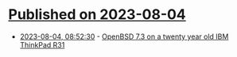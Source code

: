 # [Published on 2023-08-04](index.md)

* [2023-08-04, 08:52:30](https://lobste.rs/s/ctk1lx/openbsd_7_3_on_twenty_year_old_ibm_thinkpad) - [OpenBSD 7.3 on a twenty year old IBM ThinkPad R31](https://box.matto.nl/openbsd-73-on-a-twenty-year-old-ibm-thinkpad-r31.html)
